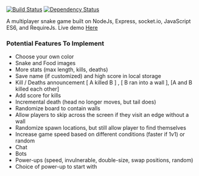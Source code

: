[![Build Status](https://travis-ci.org/simondiep/node-multiplayer-snake.svg?branch=master)](https://travis-ci.org/simondiep/node-multiplayer-snake)
[![Dependency Status](https://david-dm.org/simondiep/node-multiplayer-snake/status.svg?style=flat)](https://david-dm.org/simondiep/node-multiplayer-snake)  

A multiplayer snake game built on NodeJs, Express, socket.io, JavaScript ES6, and RequireJs.
Live demo [Here](https://node-multiplayer-snake.herokuapp.com/)

### Potential Features To Implement

 - Choose your own color
 - Snake and Food images
 - More stats (max length, kills, deaths)
 - Save name (if customized) and high score in local storage
 - Kill / Deaths announcement [ A killed B ] , [ B ran into a wall ], [A and B killed each other]
 - Add score for kills
 - Incremental death (head no longer moves, but tail does)
 - Randomize board to contain walls
 - Allow players to skip across the screen if they visit an edge without a wall
 - Randomize spawn locations, but still allow player to find themselves
 - Increase game speed based on different conditions (faster if 1v1) or random
 - Chat
 - Bots
 - Power-ups (speed, invulnerable, double-size, swap positions, random)
 - Choice of power-up to start with